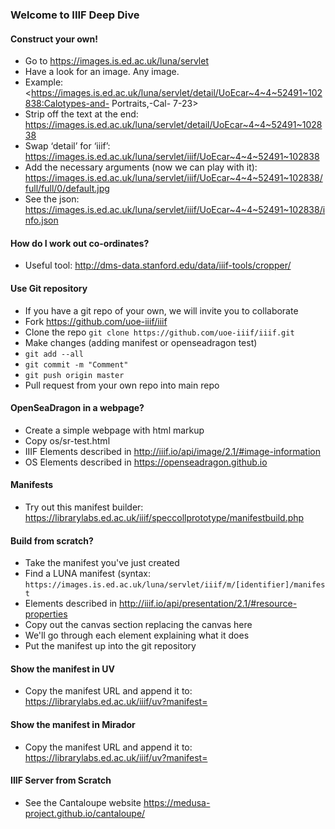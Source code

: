 ### Welcome to IIIF Deep Dive

#### Construct your own!
* Go to <https://images.is.ed.ac.uk/luna/servlet>
* Have a look for an image. Any image.
* Example:
<https://images.is.ed.ac.uk/luna/servlet/detail/UoEcar~4~4~52491~102838:Calotypes-and- Portraits,-Cal- 7-23>
* Strip off the text at the end: 
<https://images.is.ed.ac.uk/luna/servlet/detail/UoEcar~4~4~52491~102838>
* Swap ‘detail’ for ‘iiif’: 
<https://images.is.ed.ac.uk/luna/servlet/iiif/UoEcar~4~4~52491~102838>
* Add the necessary arguments (now we can play with it): 
<https://images.is.ed.ac.uk/luna/servlet/iiif/UoEcar~4~4~52491~102838/full/full/0/default.jpg>
* See the json: 
<https://images.is.ed.ac.uk/luna/servlet/iiif/UoEcar~4~4~52491~102838/info.json>

#### How do I work out co-ordinates?
* Useful tool: 
<http://dms-data.stanford.edu/data/iiif-tools/cropper/>

#### Use Git repository
* If you have a git repo of your own, we will invite you to collaborate
* Fork <https://github.com/uoe-iiif/iiif>
* Clone the repo `git clone https://github.com/uoe-iiif/iiif.git`
* Make changes (adding manifest or openseadragon test)
* `git add --all`
* `git commit -m "Comment"`
* `git push origin master`
* Pull request from your own repo into main repo

#### OpenSeaDragon in a webpage?
* Create a simple webpage with html markup
* Copy os/sr-test.html
* IIIF Elements described in <http://iiif.io/api/image/2.1/#image-information>
* OS Elements described in <https://openseadragon.github.io>

#### Manifests
* Try out this manifest builder: 
<https://librarylabs.ed.ac.uk/iiif/speccollprototype/manifestbuild.php>

#### Build from scratch?
* Take the manifest you've just created
* Find a LUNA manifest (syntax: 
`https://images.is.ed.ac.uk/luna/servlet/iiif/m/[identifier]/manifest`
* Elements described in <http://iiif.io/api/presentation/2.1/#resource-properties>
* Copy out the canvas section replacing the canvas here
* We'll go through each element explaining what it does
* Put the manifest up into the git repository

#### Show the manifest in UV
* Copy the manifest URL and append it to: 
<https://librarylabs.ed.ac.uk/iiif/uv?manifest=>

#### Show the manifest in Mirador
* Copy the manifest URL and append it to: 
<https://librarylabs.ed.ac.uk/iiif/uv?manifest=>

#### IIIF Server from Scratch
* See the Cantaloupe website
<https://medusa-project.github.io/cantaloupe/>
